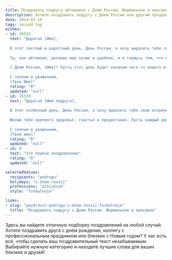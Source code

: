 ```yaml
---
title: Поздравить подругу айтишника с Днем России. Формальное и красивое
description: Хотите поздравить подругу с Днем России или другим праздником? Наш ИИ создаст незабываемое поздравление, а вы обязательно выделитесь среди других.  
date: 2024-07-19
tags: second tag
wishes:
- id: 26533
  text: "Дорогая [Имя],
  
  В этот светлый и радостный день, День России, я хочу выразить тебе свои самые искренние поздравления. Пусть этот праздник принесет в твою жизнь не только радость и веселье, но и новые вдохновляющие идеи для твоей профессиональной деятельности.
  
  Ты, как айтишник, делаешь мир лучше и удобнее, и я горжусь тем, что могу называть тебя своей подругой. Пусть твои проекты всегда достигают успеха, а твои идеи вдохновляют не только коллег, но и всех, кто связан с миром технологий.
  
  С Днем России, [Имя]! Пусть этот день будет началом чего-то нового и великого в твоей жизни. Оставайся такой же умной, талантливой и доброй.
  
  С теплом и уважением,
  [Твое Имя]"
  rating: "0"
  updated: "null"
- id: 26529
  text: "Дорогая [Имя подруги],
  
  В этот особенный день, День России, я хочу выразить тебе свою искреннюю благодарность и пожелать тебе всего самого лучшего. Ты - талантливый айтишник, и твоя профессиональная деятельность делает мир лучше и удобнее. Пусть твои проекты всегда достигают успеха, а твои идеи вдохновляют не только коллег, но и всех, кто связан с твоей работой.
  
  Желаю тебе крепкого здоровья, счастья и процветания. Пусть каждый день приносит тебе новые радости и достижения. С праздником, моя дорогая подруга!
  
  С теплом и уважением,
  [Твоё имя]"
  rating: "0"
  updated: "null"
- id: 0
  text: "Это первое поздравление"
  rating: "0"
  updated: "null"

selectedValues:
  recipients: "podrugu"
  holidays: "s-dnem-rossii"
  professions: "aitishnik"
  style: "formalnoje"

links:
- slug: "pozdravit-podrugu-s-dnem-rossii-formalnoje"
  title: "Поздравить подругу с Днем России. Формальное и красивое"
---
```


Здесь вы найдете отличную подборку поздравлений на любой случай. 
Хотите поздравить друга с днём рождения, коллегу с профессиональным праздником или близких с Новым годом? У нас есть всё, чтобы сделать ваш поздравительный текст незабываемым. Выбирайте нужную категорию и находите лучшие слова для ваших близких и друзей!
